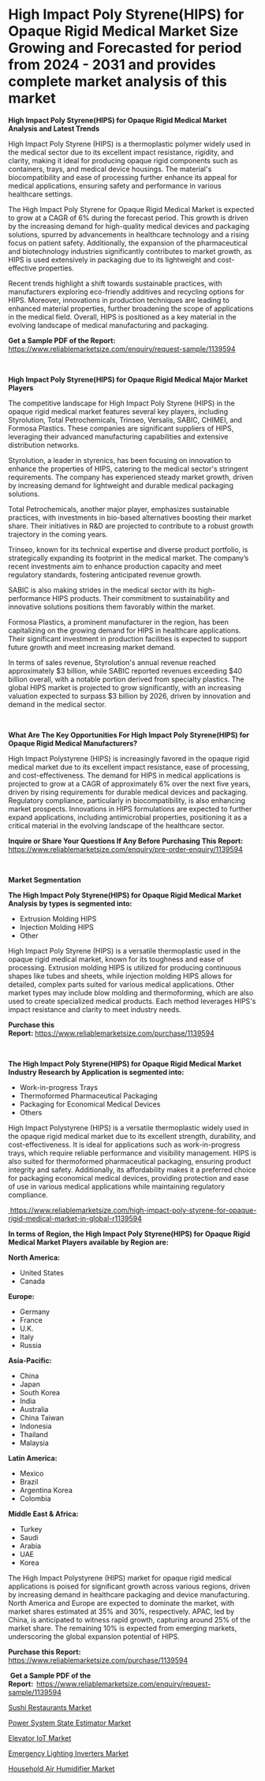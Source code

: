 <p><h1>High Impact Poly Styrene(HIPS) for Opaque Rigid Medical Market Size Growing and Forecasted for period from 2024 - 2031 and provides complete market analysis of this market</h1></p><p><strong>High Impact Poly Styrene(HIPS) for Opaque Rigid Medical Market Analysis and Latest Trends</strong></p>
<p><p>High Impact Poly Styrene (HIPS) is a thermoplastic polymer widely used in the medical sector due to its excellent impact resistance, rigidity, and clarity, making it ideal for producing opaque rigid components such as containers, trays, and medical device housings. The material's biocompatibility and ease of processing further enhance its appeal for medical applications, ensuring safety and performance in various healthcare settings. </p><p>The High Impact Poly Styrene for Opaque Rigid Medical Market is expected to grow at a CAGR of 6% during the forecast period. This growth is driven by the increasing demand for high-quality medical devices and packaging solutions, spurred by advancements in healthcare technology and a rising focus on patient safety. Additionally, the expansion of the pharmaceutical and biotechnology industries significantly contributes to market growth, as HIPS is used extensively in packaging due to its lightweight and cost-effective properties.</p><p>Recent trends highlight a shift towards sustainable practices, with manufacturers exploring eco-friendly additives and recycling options for HIPS. Moreover, innovations in production techniques are leading to enhanced material properties, further broadening the scope of applications in the medical field. Overall, HIPS is positioned as a key material in the evolving landscape of medical manufacturing and packaging.</p></p>
<p><strong>Get a Sample PDF of the Report:&nbsp;</strong> <a href="https://www.reliablemarketsize.com/enquiry/request-sample/1139594?utm_campaign=1286&utm_medium=2&utm_source=Github&utm_content=ia&utm_term=19102024&utm_id=high-impact-poly-styrenehips-for-opaque-rigid-medical">https://www.reliablemarketsize.com/enquiry/request-sample/1139594</a></p>
<p>&nbsp;</p>
<p><strong>High Impact Poly Styrene(HIPS) for Opaque Rigid Medical Major Market Players</strong></p>
<p><p>The competitive landscape for High Impact Poly Styrene (HIPS) in the opaque rigid medical market features several key players, including Styrolution, Total Petrochemicals, Trinseo, Versalis, SABIC, CHIMEI, and Formosa Plastics. These companies are significant suppliers of HIPS, leveraging their advanced manufacturing capabilities and extensive distribution networks.</p><p>Styrolution, a leader in styrenics, has been focusing on innovation to enhance the properties of HIPS, catering to the medical sector's stringent requirements. The company has experienced steady market growth, driven by increasing demand for lightweight and durable medical packaging solutions.</p><p>Total Petrochemicals, another major player, emphasizes sustainable practices, with investments in bio-based alternatives boosting their market share. Their initiatives in R&D are projected to contribute to a robust growth trajectory in the coming years.</p><p>Trinseo, known for its technical expertise and diverse product portfolio, is strategically expanding its footprint in the medical market. The company’s recent investments aim to enhance production capacity and meet regulatory standards, fostering anticipated revenue growth.</p><p>SABIC is also making strides in the medical sector with its high-performance HIPS products. Their commitment to sustainability and innovative solutions positions them favorably within the market.</p><p>Formosa Plastics, a prominent manufacturer in the region, has been capitalizing on the growing demand for HIPS in healthcare applications. Their significant investment in production facilities is expected to support future growth and meet increasing market demand.</p><p>In terms of sales revenue, Styrolution's annual revenue reached approximately $3 billion, while SABIC reported revenues exceeding $40 billion overall, with a notable portion derived from specialty plastics. The global HIPS market is projected to grow significantly, with an increasing valuation expected to surpass $3 billion by 2026, driven by innovation and demand in the medical sector.</p></p>
<p>&nbsp;</p>
<p><strong>What Are The Key Opportunities For High Impact Poly Styrene(HIPS) for Opaque Rigid Medical Manufacturers?</strong></p>
<p><p>High Impact Polystyrene (HIPS) is increasingly favored in the opaque rigid medical market due to its excellent impact resistance, ease of processing, and cost-effectiveness. The demand for HIPS in medical applications is projected to grow at a CAGR of approximately 6% over the next five years, driven by rising requirements for durable medical devices and packaging. Regulatory compliance, particularly in biocompatibility, is also enhancing market prospects. Innovations in HIPS formulations are expected to further expand applications, including antimicrobial properties, positioning it as a critical material in the evolving landscape of the healthcare sector.</p></p>
<p><strong>Inquire or Share Your Questions If Any Before Purchasing This Report:</strong> <a href="https://www.reliablemarketsize.com/enquiry/pre-order-enquiry/1139594?utm_campaign=1286&utm_medium=2&utm_source=Github&utm_content=ia&utm_term=19102024&utm_id=high-impact-poly-styrenehips-for-opaque-rigid-medical">https://www.reliablemarketsize.com/enquiry/pre-order-enquiry/1139594</a></p>
<p>&nbsp;</p>
<p><strong>Market Segmentation</strong></p>
<p><strong>The High Impact Poly Styrene(HIPS) for Opaque Rigid Medical Market Analysis by types is segmented into:</strong></p>
<p><ul><li>Extrusion Molding HIPS</li><li>Injection Molding HIPS</li><li>Other</li></ul></p>
<p><p>High Impact Poly Styrene (HIPS) is a versatile thermoplastic used in the opaque rigid medical market, known for its toughness and ease of processing. Extrusion molding HIPS is utilized for producing continuous shapes like tubes and sheets, while injection molding HIPS allows for detailed, complex parts suited for various medical applications. Other market types may include blow molding and thermoforming, which are also used to create specialized medical products. Each method leverages HIPS's impact resistance and clarity to meet industry needs.</p></p>
<p><strong>Purchase this Report:&nbsp;</strong><a href="https://www.reliablemarketsize.com/purchase/1139594?utm_campaign=1286&utm_medium=2&utm_source=Github&utm_content=ia&utm_term=19102024&utm_id=high-impact-poly-styrenehips-for-opaque-rigid-medical">https://www.reliablemarketsize.com/purchase/1139594</a></p>
<p>&nbsp;</p>
<p><strong>The High Impact Poly Styrene(HIPS) for Opaque Rigid Medical Market Industry Research by Application is segmented into:</strong></p>
<p><ul><li>Work-in-progress Trays</li><li>Thermoformed Pharmaceutical Packaging</li><li>Packaging for Economical Medical Devices</li><li>Others</li></ul></p>
<p><p>High Impact Polystyrene (HIPS) is a versatile thermoplastic widely used in the opaque rigid medical market due to its excellent strength, durability, and cost-effectiveness. It is ideal for applications such as work-in-progress trays, which require reliable performance and visibility management. HIPS is also suited for thermoformed pharmaceutical packaging, ensuring product integrity and safety. Additionally, its affordability makes it a preferred choice for packaging economical medical devices, providing protection and ease of use in various medical applications while maintaining regulatory compliance.</p></p>
<p><a href="https://www.reliablemarketsize.com/high-impact-poly-styrene-for-opaque-rigid-medical-market-in-global-r1139594?utm_campaign=1286&utm_medium=2&utm_source=Github&utm_content=ia&utm_term=19102024&utm_id=high-impact-poly-styrenehips-for-opaque-rigid-medical">&nbsp;https://www.reliablemarketsize.com/high-impact-poly-styrene-for-opaque-rigid-medical-market-in-global-r1139594</a></p>
<p><strong>In terms of Region, the High Impact Poly Styrene(HIPS) for Opaque Rigid Medical Market Players available by Region are:</strong></p>
<p>
    <p> <strong> North America: </strong>
        <ul>
            <li>United States</li>
            <li>Canada</li>
        </ul>
        </p> 
    <p> <strong> Europe: </strong>
        <ul>
            <li>Germany</li>
            <li>France</li>
            <li>U.K.</li>
            <li>Italy</li>
            <li>Russia</li>
        </ul>
        </p> 
    <p> <strong> Asia-Pacific: </strong>
        <ul>
            <li>China</li>
            <li>Japan</li>
            <li>South Korea</li>
            <li>India</li>
            <li>Australia</li>
            <li>China Taiwan</li>
            <li>Indonesia</li>
            <li>Thailand</li>
            <li>Malaysia</li>
        </ul>
        </p> 
    <p> <strong> Latin America: </strong>
        <ul>
            <li>Mexico</li>
            <li>Brazil</li>
            <li>Argentina Korea</li>
            <li>Colombia</li>
        </ul>
        </p> 
    <p> <strong> Middle East & Africa: </strong>
        <ul>
            <li>Turkey</li>
            <li>Saudi</li>
            <li>Arabia</li>
            <li>UAE</li>
            <li>Korea</li>
        </ul>
    </p>
    </p>
<p><p>The High Impact Polystyrene (HIPS) market for opaque rigid medical applications is poised for significant growth across various regions, driven by increasing demand in healthcare packaging and device manufacturing. North America and Europe are expected to dominate the market, with market shares estimated at 35% and 30%, respectively. APAC, led by China, is anticipated to witness rapid growth, capturing around 25% of the market share. The remaining 10% is expected from emerging markets, underscoring the global expansion potential of HIPS.</p></p>
<p><strong>Purchase this Report: </strong><a href="https://www.reliablemarketsize.com/purchase/1139594?utm_campaign=1286&utm_medium=2&utm_source=Github&utm_content=ia&utm_term=19102024&utm_id=high-impact-poly-styrenehips-for-opaque-rigid-medical">https://www.reliablemarketsize.com/purchase/1139594</a></p>
<p>&nbsp;<strong>Get a Sample PDF of the Report:&nbsp;&nbsp;</strong><a href="https://www.reliablemarketsize.com/enquiry/request-sample/1139594?utm_campaign=1286&utm_medium=2&utm_source=Github&utm_content=ia&utm_term=19102024&utm_id=high-impact-poly-styrenehips-for-opaque-rigid-medical">https://www.reliablemarketsize.com/enquiry/request-sample/1139594</a></p>
<p><strong></strong></p>
<p><p><a href="https://www.linkedin.com/pulse/sushi-restaurants-market-penetration-strategies-untapped-markets-e7z2f?utm_campaign=1286&utm_medium=2&utm_source=Github&utm_content=ia&utm_term=19102024&utm_id=high-impact-poly-styrenehips-for-opaque-rigid-medical">Sushi Restaurants Market</a></p><p><a href="https://www.linkedin.com/pulse/in-depth-power-system-state-estimator-market-review-size-jh2ie?utm_campaign=1286&utm_medium=2&utm_source=Github&utm_content=ia&utm_term=19102024&utm_id=high-impact-poly-styrenehips-for-opaque-rigid-medical">Power System State Estimator Market</a></p><p><a href="https://www.linkedin.com/pulse/navigating-global-elevator-iot-market-from-trends-strategy-mrnke?utm_campaign=1286&utm_medium=2&utm_source=Github&utm_content=ia&utm_term=19102024&utm_id=high-impact-poly-styrenehips-for-opaque-rigid-medical">Elevator IoT Market</a></p><p><a href="https://www.linkedin.com/pulse/analyzing-emergency-lighting-inverters-market-dynamics-growth-1l9mc?utm_campaign=1286&utm_medium=2&utm_source=Github&utm_content=ia&utm_term=19102024&utm_id=high-impact-poly-styrenehips-for-opaque-rigid-medical">Emergency Lighting Inverters Market</a></p><p><a href="https://github.com/vimar16th/Market-Research-Report-List-6/blob/main/household-air-humidifier-market.md?utm_campaign=1286&utm_medium=2&utm_source=Github&utm_content=ia&utm_term=19102024&utm_id=high-impact-poly-styrenehips-for-opaque-rigid-medical">Household Air Humidifier Market</a></p></p>